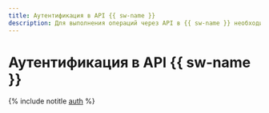 ```yaml
---
title: Аутентификация в API {{ sw-name }}
description: Для выполнения операций через API в {{ sw-name }} необходимо получить IAM-токен для своего аккаунта.
---
```


# Аутентификация в API {{ sw-name }}

{% include notitle [auth](../../../_includes/authentication.md) %}
